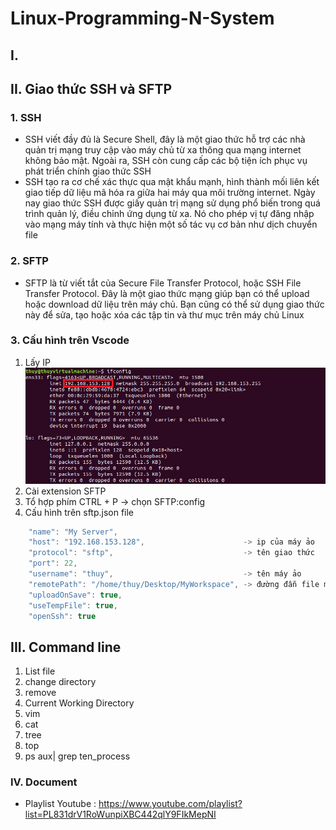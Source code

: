 # Linux-Programming-N-System
## I. 
## II. Giao thức SSH và SFTP
### 1. SSH 
- SSH viết đầy đủ là Secure Shell, đây là một giao thức hỗ trợ các nhà quản trị mạng truy cập vào máy chủ từ xa thông qua mạng internet không bảo mật. Ngoài ra, SSH còn cung cấp các bộ tiện ích phục vụ phát triển chính giao thức SSH 
- SSH tạo ra cơ chế xác thực qua mật khẩu mạnh, hình thành mối liên kết giao tiếp dữ liệu mã hóa ra giữa hai máy qua môi trường internet. Ngày nay giao thức SSH được giấy quản trị mạng sử dụng phổ biến trong quá trình quản lý, điều chỉnh ứng dụng từ xa. Nó cho phép vị tự đăng nhập vào mạng máy tính và thực hiện một số tác vụ cơ bản như dịch chuyển file 
### 2. SFTP 
- SFTP là từ viết tắt của Secure File Transfer Protocol, hoặc SSH File Transfer Protocol. Đây là một giao thức mạng giúp bạn có thể upload hoặc download dữ liệu trên máy chủ. Bạn cũng có thể sử dụng giao thức này để sửa, tạo hoặc xóa các tập tin và thư mục trên máy chủ Linux 
### 3. Cấu hình trên Vscode
1.  Lấy IP  
![image](IPconfig_linux.png)
3. Cài extension SFTP 
4. Tổ hợp phím CTRL + P $\to$ chọn SFTP:config
5. Cấu hình trên sftp.json file 
``` c
    "name": "My Server",
    "host": "192.168.153.128",                      -> ip của máy ảo 
    "protocol": "sftp",                             -> tên giao thức 
    "port": 22,     
    "username": "thuy",                             -> tên máy ảo 
    "remotePath": "/home/thuy/Desktop/MyWorkspace", -> đường đẫn file muốn truyền
    "uploadOnSave": true,
    "useTempFile": true,
    "openSsh": true
```
## III. Command line
1. List file
2. change directory
3. remove
4. Current Working Directory
5. vim
6. cat
7. tree 
8. top 
9. ps aux| grep ten_process

### IV. Document
- Playlist Youtube : https://www.youtube.com/playlist?list=PL831drV1RoWunpiXBC442qlY9FIkMepNI
 
